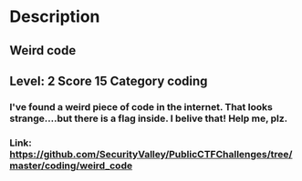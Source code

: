 # Description
## Weird code
## Level: 2 Score 15 Category coding
### I've found a weird piece of code in the internet. That looks strange....but there is a flag inside. I belive that! Help me, plz.
### Link: https://github.com/SecurityValley/PublicCTFChallenges/tree/master/coding/weird_code
